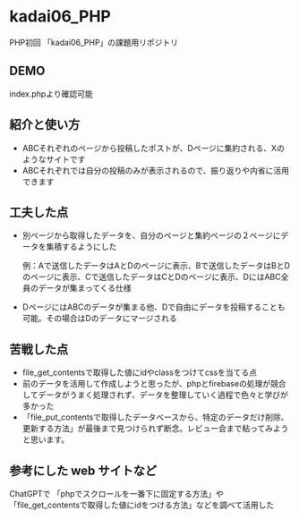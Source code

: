 # kadai06_PHP
PHP初回
「kadai06_PHP」の課題用リポジトリ

## DEMO

index.phpより確認可能

## 紹介と使い方

- ABCそれぞれのページから投稿したポストが、Dページに集約される、Xのようなサイトです
- ABCそれぞれでは自分の投稿のみが表示されるので、振り返りや内省に活用できます

## 工夫した点
 - 別ページから取得したデータを、自分のページと集約ページの２ページにデータを集積するようにした

   例：Aで送信したデータはAとDのページに表示、Bで送信したデータはBとDのページに表示、Cで送信したデータはCとDのページに表示、DにはABC全員のデータが集まってくる仕様
- DページにはABCのデータが集まる他、Dで自由にデータを投稿することも可能。その場合はDのデータにマージされる
  
## 苦戦した点
- file_get_contentsで取得した値にidやclassをつけてcssを当てる点
- 前のデータを活用して作成しようと思ったが、phpとfirebaseの処理が競合してデータがうまく処理されず、データを整理していく過程で色々と学びが多かった
- 「file_put_contentsで取得したデータベースから、特定のデータだけ削除、更新する方法」が最後まで見つけられず断念。レビュー会まで粘ってみようと思います。


## 参考にした web サイトなど

ChatGPTで
「phpでスクロールを一番下に固定する方法」や「file_get_contentsで取得した値にidをつける方法」などを調べて活用した
